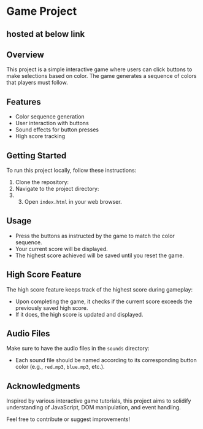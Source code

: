 # Game Project

## hosted at below link


## Overview
This project is a simple interactive game where users can click buttons to make selections based on color. The game generates a sequence of colors that players must follow.

## Features
- Color sequence generation
- User interaction with buttons
- Sound effects for button presses
- High score tracking

## Getting Started
To run this project locally, follow these instructions:

1. Clone the repository:
2. Navigate to the project directory:
3. 3. Open `index.html` in your web browser.

## Usage
- Press the buttons as instructed by the game to match the color sequence.
- Your current score will be displayed.
- The highest score achieved will be saved until you reset the game.

## High Score Feature
The high score feature keeps track of the highest score during gameplay:
- Upon completing the game, it checks if the current score exceeds the previously saved high score.
- If it does, the high score is updated and displayed.

## Audio Files
Make sure to have the audio files in the `sounds` directory:
- Each sound file should be named according to its corresponding button color (e.g., `red.mp3`, `blue.mp3`, etc.).

## Acknowledgments
Inspired by various interactive game tutorials, this project aims to solidify understanding of JavaScript, DOM manipulation, and event handling.

Feel free to contribute or suggest improvements!
